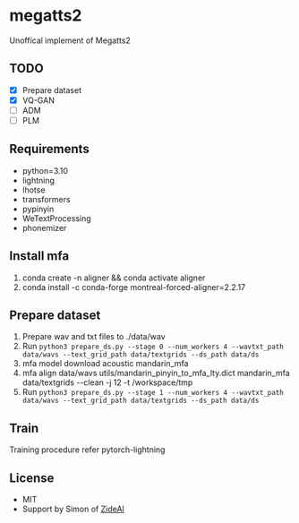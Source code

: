 # megatts2
Unoffical implement of Megatts2

## TODO
- [x] Prepare dataset
- [x] VQ-GAN
- [ ] ADM
- [ ] PLM

## Requirements
- python=3.10
- lightning
- lhotse
- transformers
- pypinyin
- WeTextProcessing
- phonemizer

## Install mfa
1. conda create -n aligner && conda activate aligner
2. conda install -c conda-forge montreal-forced-aligner=2.2.17

## Prepare dataset
1. Prepare wav and txt files to ./data/wav 
2. Run `python3 prepare_ds.py --stage 0 --num_workers 4 --wavtxt_path data/wavs --text_grid_path data/textgrids --ds_path data/ds`
3. mfa model download acoustic mandarin_mfa
4. mfa align data/wavs utils/mandarin_pinyin_to_mfa_lty.dict mandarin_mfa data/textgrids --clean -j 12 -t /workspace/tmp
5. Run `python3 prepare_ds.py --stage 1 --num_workers 4 --wavtxt_path data/wavs --text_grid_path data/textgrids --ds_path data/ds` 

## Train
Training procedure refer pytorch-lightning

## License
- MIT
- Support by Simon of [ZideAI](https://zideai.com/)